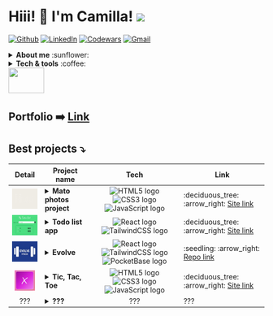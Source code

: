 # Hiii! :wave: I'm Camilla! <img src="https://media.giphy.com/media/mGcNjsfWAjY5AEZNw6/giphy.gif" width="50">

[![Github](https://img.shields.io/badge/-Github-181717?style=flat&logo=Github&logoColor=white)](https://github.com/stars/Camilla-Scarton/lists/rocket-projects) 
[![LinkedIn](https://img.shields.io/badge/-LinkedIn-0077B5?style=flat&logo=LinkedIn&logoColor=white)](https://www.linkedin.com/in/camilla-scarton/) 
[![Codewars](https://img.shields.io/badge/-Codewars-181717?style=flat&logo=Codewars&logoColor=red)](https://www.codewars.com/users/Camilla%20Scarton) 
[![Gmail](https://img.shields.io/badge/-Gmail-E62229?style=flat&logo=Gmail&logoColor=white)](mailto:camy.s96@gmail.com)


<details>
  <summary><b>About me</b> :sunflower:</summary>
  <table align="center">
    <tr>
      <td><img align="left" src="https://media.giphy.com/media/aTCvcjvNPdgYZPaRjq/giphy.gif" width="130" height="150" /></td>
      <td>
        <strong>I'm an italian :pizza: web developer. I love music :notes:, cats :smiley_cat: and Sudoku :pencil2:.<br>
        I'm currently working on a complex puzzle :jigsaw: with each piece representing a new skill I acquire :hammer_and_wrench:.<br>
        If I'm not reachable, I'm problably cooking :fried_egg:, gardening :seedling: or crocheting :yarn:.</strong>
      </td>
    </tr>
  </table>
</details>

<details>
  <summary><b>Tech & tools</b> :coffee:</summary>
  <img src="https://img.shields.io/badge/JavaScript-282C34?logo=javascript&logoColor=F7DF1E" alt="JavaScript logo" title="JavaScript" height="25" />
  &nbsp;
  <img src="https://img.shields.io/badge/TypeScript-282C34?logo=typescript&logoColor=3178C6" alt="TypeScript logo" title="TypeScript" height="25" />
  &nbsp;
  <img src="https://img.shields.io/badge/HTML5-282C34?logo=html5&logoColor=E34F26" alt="HTML5 logo" title="HTML5" height="25" />
  &nbsp;
  <img src="https://img.shields.io/badge/CSS3-282C34?logo=css3&logoColor=1572B6" alt="CSS3 logo" title="CSS3" height="25" />
  &nbsp;
  <img src="https://img.shields.io/badge/Sass-282C34?logo=sass" alt="CSS3 logo" title="Sass" height="25" />
  &nbsp;
  <img src="https://img.shields.io/badge/TailwindCSS-282C34?logo=tailwindcss&logoColor=0EA5E9" alt="TailwindCSS logo" title="TailwindCSS" height="25" />
  &nbsp;
  <img src="https://img.shields.io/badge/Bootstrap-282C34?logo=bootstrap&logoColor=712CF9" alt="Bootstrap logo" title="Bootstrap" height="25" />
  &nbsp;
  <img src="https://img.shields.io/badge/React-282C34?logo=react&logoColor=61DAFB" alt="React logo" title="React" height="25" />
  &nbsp;
  <img src="https://img.shields.io/badge/Redux-282C34?logo=redux&logoColor=764ABC" alt="Redux logo" title="Redux" height="25" />
  &nbsp;
  <img src="https://img.shields.io/badge/npm-282C34?logo=npm" alt="npm logo" title="npm" height="25" />
  &nbsp;
  <img src="https://img.shields.io/badge/Node.js-282C34?logo=node.js&logoColor=43853D" alt="Node.js logo" title="Node.js" height="25" />
  &nbsp;
  <img src="https://img.shields.io/badge/Postman-282C34?logo=Postman" alt="Postman logo" title="Postman" height="25" />
  &nbsp;
  <img src="https://img.shields.io/badge/PocketBase-282C34?logo=pocketbase" alt="PocketBase logo" title="PocketBase" height="25" />
  &nbsp;
  <img src="https://img.shields.io/badge/git-282C34?logo=git&logoColor=F05032" alt="git logo" title="git" height="25" />
  &nbsp;
  <img src="https://img.shields.io/badge/VSCode-282C34?logo=visual-studio-code&logoColor=007ACC" alt="Visual Studio Code logo" title="Visual Studio Code" height="25" />
  &nbsp;
  <img src="https://img.shields.io/badge/GitHub-282C34?logo=github&logoColor=white" alt="GitHub logo" title="GitHub" height="25" />
  &nbsp;
  <img src="https://img.shields.io/badge/Vite-282C34?logo=vite" alt="Vite logo" title="Vite" height="25" />
  &nbsp;
  <img src="https://img.shields.io/badge/Python-282C34?logo=python" alt="Python logo" title="Python" height="25" />
  &nbsp;
  <img src="https://img.shields.io/badge/Java-282C34?logo=openjdk" alt="Java logo" title="Java" height="25" />
</details>

<img src="https://media.giphy.com/media/4PVeey0T30PAiBYq9n/giphy.gif" width="70" height="50" />

## Portfolio :arrow_right: [Link](https://camilla-scarton.github.io/portfolio/)

## Best projects :arrow_heading_down:

<table>
<thead>
  <tr>
    <th>Detail</th>
    <th>Project name</th>
    <th>Tech</th>
    <th>Link</th>
  </tr>
</thead>
<tbody>
  <tr>
    <td align="center">
      <img src="./img/screen_mato.jpg" alt="screen-mato" height="40">
    </td>
    <td>
      <details>
        <summary><strong>Mato photos project</strong></summary>
        Move your mouse on the screen and see my photos collection of my beautiful cat!
      </details>
    </td>
    <td align="center">
      <img src="https://img.shields.io/badge/%20-282C34?logo=html5&logoColor=E34F26" alt="HTML5 logo" title="HTML5" height="25" />
      <img src="https://img.shields.io/badge/%20-282C34?logo=css3&logoColor=1572B6" alt="CSS3 logo" title="CSS3" height="25" />
      <img src="https://img.shields.io/badge/%20-282C34?logo=javascript&logoColor=F7DF1E" alt="JavaScript logo" title="JavaScript" height="25"/>
    </td>
    <td>:deciduous_tree: :arrow_right: <a href="https://camilla-scarton.github.io/mato/">Site link</a></td>
  </tr>

  <tr>
    <td align="center">
      <img src="./img/screen_todo.jpg" alt="screen-mato" height="40">
    </td>
    <td>
      <details>
        <summary><strong>Todo list app</strong></summary>
        Make your todos list, saved in the localStorage!
      </details>
    </td>
    <td align="center">
      <img src="https://img.shields.io/badge/%20-282C34?logo=react&logoColor=61DAFB" alt="React logo" title="React" height="25" />
      <img src="https://img.shields.io/badge/%20-282C34?logo=tailwindcss&logoColor=0EA5E9" alt="TailwindCSS logo" title="TailwindCSS" height="25" />
    </td>
    <td>:deciduous_tree: :arrow_right: <a href="https://camilla-scarton.github.io/Todo-app-green/">Site link</a></td>
  </tr>

  <tr>
    <td align="center">
      <img src="./img/screen_evolve.jpg" alt="screen-mato" height="40">
    </td>
    <td>
      <details>
        <summary><strong>Evolve</strong></summary>
        Web app for fitness enthusiasts!
      </details>
    </td>
    <td align="center">
      <img src="https://img.shields.io/badge/%20-282C34?logo=react&logoColor=61DAFB" alt="React logo" title="React" height="25" />
      <img src="https://img.shields.io/badge/%20-282C34?logo=tailwindcss&logoColor=0EA5E9" alt="TailwindCSS logo" title="TailwindCSS" height="25" />
      <img src="https://img.shields.io/badge/%20-282C34?logo=pocketbase" alt="PocketBase logo" title="PocketBase" height="25" />
    </td>
    <td>:seedling: :arrow_right: <a href="https://github.com/Camilla-Scarton/Evolve-Project-Develhope">Repo link</a></td>
  </tr>
  
  <tr>
    <td align="center">
      <img src="./img/screen_tic-tac-toe.jpg" alt="screen-tic-tac-toe" height="40">
    </td>
    <td>
      <details>
        <summary><strong>Tic, Tac, Toe</strong></summary>
        First version with working Reset e New Game buttons!
      </details>
    </td>
    <td align="center">
      <img src="https://img.shields.io/badge/%20-282C34?logo=html5&logoColor=E34F26" alt="HTML5 logo" title="HTML5" height="25" />
      <img src="https://img.shields.io/badge/%20-282C34?logo=css3&logoColor=1572B6" alt="CSS3 logo" title="CSS3" height="25" />
      <img src="https://img.shields.io/badge/%20-282C34?logo=javascript&logoColor=F7DF1E" alt="JavaScript logo" title="JavaScript" height="25"/>
    </td>
    <td>:deciduous_tree: :arrow_right: <a href="https://camilla-scarton.github.io/tic-tac-toe/">Site link</a></td>
  </tr>
  
  <tr>
    <td align="center">???</td>
    <td><details><summary><strong>???</strong></summary>???</details></td>
    <td align="center">???</td>
    <td>???</td>
  </tr>
  
</tbody>
</table>
